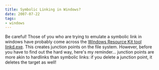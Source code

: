 ```yaml
---
title: Symbolic Linking in Windows?
date: 2007-07-22
tags:
- windows
---
```

Be careful!  Those of you who are trying to emulate a symbolic link in windows have probably come across the [Windows Resource Kit tool linkd.exe](http://support.microsoft.com/kb/205524).  This creates junction points on the file system.  However, before you have to find out the hard way, here's my reminder... junction points are more akin to hardlinks than symbolic links: if you delete a junction point, it deletes the target as well!
